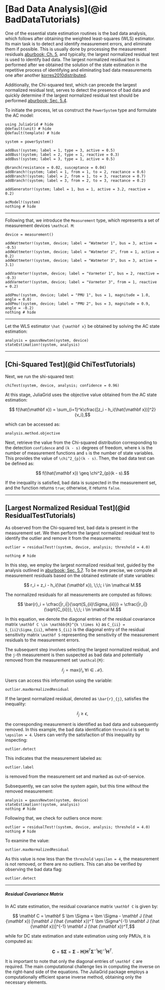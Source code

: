 # [Bad Data Analysis](@id BadDataTutorials)
One of the essential state estimation routines is the bad data analysis, which follows after obtaining the weighted least-squares (WLS) estimator. Its main task is to detect and identify measurement errors, and eliminate them if possible. This is usually done by processing the measurement residuals [aburbook; Ch. 5](@cite), and typically, the largest normalized residual test is used to identify bad data. The largest normalized residual test is performed after we obtained the solution of the state estimation in the repetitive process of identifying and eliminating bad data measurements one after another [korres2010distributed](@cite).

Additionally, the Chi-squared test, which can precede the largest normalized residual test, serves to detect the presence of bad data and quickly determine if the largest normalized residual test should be performed [aburbook; Sec. 5.4](@cite).

To initiate the process, let us construct the `PowerSystem` type and formulate the AC model:
```@example BadData
using JuliaGrid # hide
@default(unit) # hide
@default(template) # hide

system = powerSystem()

addBus!(system; label = 1, type = 3, active = 0.5)
addBus!(system; label = 2, type = 1, reactive = 0.3)
addBus!(system; label = 3, type = 1, active = 0.5)

@branch(resistance = 0.02, susceptance = 0.04)
addBranch!(system; label = 1, from = 1, to = 2, reactance = 0.6)
addBranch!(system; label = 2, from = 1, to = 3, reactance = 0.7)
addBranch!(system; label = 3, from = 2, to = 3, reactance = 0.2)

addGenerator!(system; label = 1, bus = 1, active = 3.2, reactive = 0.2)

acModel!(system)
nothing # hide
```

---

Following that, we introduce the `Measurement` type, which represents a set of measurement devices ``\mathcal M``:
```@example BadData
device = measurement()

addWattmeter!(system, device; label = "Watmeter 1", bus = 3, active = -0.5)
addWattmeter!(system, device; label = "Watmeter 2", from = 1, active = 0.2)
addWattmeter!(system, device; label = "Watmeter 3", bus = 3, active = 3.1)

addVarmeter!(system, device; label = "Varmeter 1", bus = 2, reactive = -0.3)
addVarmeter!(system, device; label = "Varmeter 3", from = 1, reactive = 0.2)

addPmu!(system, device; label = "PMU 1", bus = 1, magnitude = 1.0, angle = 0.0)
addPmu!(system, device; label = "PMU 2", bus = 3, magnitude = 0.9, angle = -0.2)
nothing # hide
```

---

Let the WLS estimator ``\hat {\mathbf x}`` be obtained by solving the AC state estimation:
```@example BadData
analysis = gaussNewton(system, device)
stateEstimation!(system, analysis)
```

---

## [Chi-Squared Test](@id ChiTestTutorials)
Next, we run the shi-squared test:
```@repl BadData
chiTest(system, device, analysis; confidence = 0.96)
```

At this stage, JuliaGrid uses the objective value obtained from the AC state estimation:
```math
	f(\hat{\mathbf x}) = \sum_{i=1}^k\cfrac{[z_i - h_i(\hat{\mathbf x})]^2}{v_i},
```
which can be accessed as:
```@repl BadData
analysis.method.objective
```

Next, retrieve the value from the Chi-squared distribution corresponding to the detection `confidence` and ``(k - s)`` degrees of freedom, where ``k`` is the number of measurement functions and ``s`` is the number of state variables. This provides the value of ``\chi^2_{p}(k - s)``. Then, the bad data test can be defined as:
```math
	f(\hat{\mathbf x}) \geq \chi^2_{p}(k - s).
```
If the inequality is satisfied, bad data is suspected in the measurement set, and the function returns `true`; otherwise, it returns `false`.

---

## [Largest Normalized Residual Test](@id ResidualTestTutorials)
As observed from the Chi-squared test, bad data is present in the measurement set. We then perform the largest normalized residual test to identify the outlier and remove it from the measurements:
```@example BadData
outlier = residualTest!(system, device, analysis; threshold = 4.0)

nothing # hide
```

In this step, we employ the largest normalized residual test, guided by the analysis outlined in [aburbook; Sec. 5.7](@cite). To be more precise, we compute all measurement residuals based on the obtained estimate of state variables:
```math
    r_i = z_i - h_i(\hat {\mathbf x}), \;\;\; i \in \mathcal M.
```

The normalized residuals for all measurements are computed as follows:
```math
    \bar{r}_i  = \cfrac{|r_i|}{\sqrt{S_{ii}\Sigma_{ii}}} = \cfrac{|r_i|}{\sqrt{C_{ii}}}, \;\;\; i \in \mathcal M.
```

In this equation, we denote the diagonal entries of the residual covariance matrix ``\mathbf C \in \mathbb{R}^{k \times k}`` as ``C_{ii} = S_{ii}\Sigma_{ii}``, where ``S_{ii}`` is the diagonal entry of the residual sensitivity matrix ``\mathbf S`` representing the sensitivity of the measurement residuals to the measurement errors.

The subsequent step involves selecting the largest normalized residual, and the ``j``-th measurement is then suspected as bad data and potentially removed from the measurement set ``\mathcal{M}``:
```math
    \bar{r}_{j} = \text{max} \{\bar{r}_{i}, \forall i \in \mathcal{M} \}.
```

Users can access this information using the variable:
```@repl BadData
outlier.maxNormalizedResidual
```

If the largest normalized residual, denoted as ``\bar{r}_{j}``, satisfies the inequality:
```math
    \bar{r}_{j} \ge \epsilon,
```
the corresponding measurement is identified as bad data and subsequently removed. In this example, the bad data identification `threshold` is set to ``\epsilon = 4``. Users can verify the satisfaction of this inequality by inspecting:
```@repl BadData
outlier.detect
```

This indicates that the measurement labeled as:
```@repl BadData
outlier.label
```
is removed from the measurement set and marked as out-of-service.

Subsequently, we can solve the system again, but this time without the removed measurement:
```@example BadData
analysis = gaussNewton(system, device)
stateEstimation!(system, analysis)
nothing # hide
```

Following that, we check for outliers once more:
```@example BadData
outlier = residualTest!(system, device, analysis; threshold = 4.0)
nothing # hide
```

To examine the value:
```@repl BadData
outlier.maxNormalizedResidual
```

As this value is now less than the `threshold` ``\epsilon = 4``, the measurement is not removed, or there are no outliers. This can also be verified by observing the bad data flag:
```@repl BadData
outlier.detect
```

---

##### Residual Covariance Matrix
In AC state estimation, the residual covariance matrix ``\mathbf C`` is given by:
```math
    \mathbf C = \mathbf S \bm \Sigma = \bm \Sigma - \mathbf J (\hat {\mathbf x}) [\mathbf J (\hat {\mathbf x})^T \bm \Sigma^{-1} \mathbf J (\hat {\mathbf x})]^{-1} \mathbf J (\hat {\mathbf x})^T,
```
while for DC state estimation and state estimation using only PMUs, it is computed as:
```math
    \mathbf C = \mathbf S \bm \Sigma = \bm \Sigma - \mathbf H [\mathbf H^T \bm \Sigma^{-1} \mathbf H]^{-1} \mathbf H^T.
```

It is important to note that only the diagonal entries of ``\mathbf C`` are required. The main computational challenge lies in computing the inverse on the right-hand side of the equations. The JuliaGrid package employs a computationally efficient sparse inverse method, obtaining only the necessary elements.